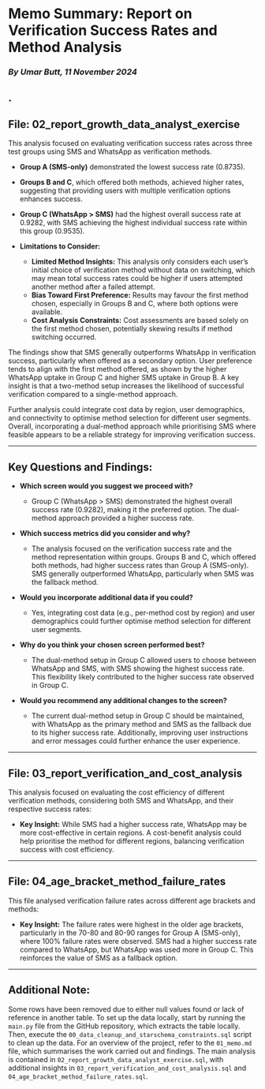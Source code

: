 # Memo Summary: Report on Verification Success Rates and Method Analysis
### *By Umar Butt, 11 November 2024*
.
---

## File: 02_report_growth_data_analyst_exercise
This analysis focused on evaluating verification success rates across three test groups using SMS and WhatsApp as verification methods.

- **Group A (SMS-only)** demonstrated the lowest success rate (0.8735).
- **Groups B and C**, which offered both methods, achieved higher rates, suggesting that providing users with multiple verification options enhances success.
- **Group C (WhatsApp > SMS)** had the highest overall success rate at 0.9282, with SMS achieving the highest individual success rate within this group (0.9535).

- **Limitations to Consider:**
    - **Limited Method Insights:** This analysis only considers each user’s initial choice of verification method without data on switching, which may mean total success rates could be higher if users attempted another method after a failed attempt.
    - **Bias Toward First Preference:** Results may favour the first method chosen, especially in Groups B and C, where both options were available.
    - **Cost Analysis Constraints:** Cost assessments are based solely on the first method chosen, potentially skewing results if method switching occurred.

The findings show that SMS generally outperforms WhatsApp in verification success, particularly when offered as a secondary option. User preference tends to align with the first method offered, as shown by the higher WhatsApp uptake in Group C and higher SMS uptake in Group B. A key insight is that a two-method setup increases the likelihood of successful verification compared to a single-method approach.

Further analysis could integrate cost data by region, user demographics, and connectivity to optimise method selection for different user segments. Overall, incorporating a dual-method approach while prioritising SMS where feasible appears to be a reliable strategy for improving verification success.

---

## Key Questions and Findings:

- **Which screen would you suggest we proceed with?**
    - Group C (WhatsApp > SMS) demonstrated the highest overall success rate (0.9282), making it the preferred option. The dual-method approach provided a higher success rate.

- **Which success metrics did you consider and why?**
    - The analysis focused on the verification success rate and the method representation within groups. Groups B and C, which offered both methods, had higher success rates than Group A (SMS-only). SMS generally outperformed WhatsApp, particularly when SMS was the fallback method.

- **Would you incorporate additional data if you could?**
    - Yes, integrating cost data (e.g., per-method cost by region) and user demographics could further optimise method selection for different user segments.

- **Why do you think your chosen screen performed best?**
    - The dual-method setup in Group C allowed users to choose between WhatsApp and SMS, with SMS showing the highest success rate. This flexibility likely contributed to the higher success rate observed in Group C.

- **Would you recommend any additional changes to the screen?**
    - The current dual-method setup in Group C should be maintained, with WhatsApp as the primary method and SMS as the fallback due to its higher success rate. Additionally, improving user instructions and error messages could further enhance the user experience.

---

## File: 03_report_verification_and_cost_analysis
This analysis focused on evaluating the cost efficiency of different verification methods, considering both SMS and WhatsApp, and their respective success rates:

- **Key Insight:** While SMS had a higher success rate, WhatsApp may be more cost-effective in certain regions. A cost-benefit analysis could help prioritise the method for different regions, balancing verification success with cost efficiency.

---

## File: 04_age_bracket_method_failure_rates
This file analysed verification failure rates across different age brackets and methods:

- **Key Insight:** The failure rates were highest in the older age brackets, particularly in the 70-80 and 80-90 ranges for Group A (SMS-only), where 100% failure rates were observed. SMS had a higher success rate compared to WhatsApp, but WhatsApp was used more in Group C. This reinforces the value of SMS as a fallback option.

---

## Additional Note:
Some rows have been removed due to either null values found or lack of reference in another table. To set up the data locally, start by running the `main.py` file from the GitHub repository, which extracts the table locally. Then, execute the `00_data_cleanup_and_starschema_constraints.sql` script to clean up the data. For an overview of the project, refer to the `01_memo.md` file, which summarises the work carried out and findings. The main analysis is contained in `02_report_growth_data_analyst_exercise.sql`, with additional insights in `03_report_verification_and_cost_analysis.sql` and `04_age_bracket_method_failure_rates.sql`.
